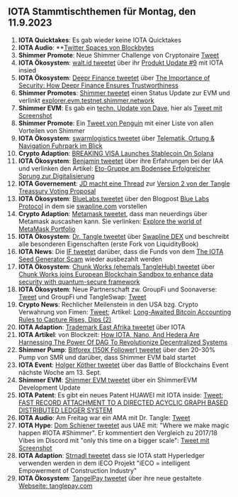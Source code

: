 ## IOTA Stammtischthemen für Montag, den 11.9.2023

1. **IOTA Quicktakes**: Es gab wieder keine IOTA Quicktakes
2. **IOTA Audio**: **[Twitter Spaces von Blockbytes](https://twitter.com/blockbytescom/status/1698727380364276032?s=20)
3. **Shimmer Promote**: Neue Shimmer Challenge von Cryptonaire [Tweet](https://twitter.com/CryptonaireApp/status/1698728066074259463?s=20)
4. **IOTA Ökosystem**: [walt.id tweetet](https://twitter.com/walt_id/status/1698984323180048659?s=20) über ihr [Produkt Update #9](https://walt.id/blog/mu/update-9) mit IOTA insied
5. **IOTA Ökosystem**: [Deepr Finance tweetet](https://twitter.com/DeeprFinance/status/1699052671960023158?s=20) über [The Importance of Security: How Deepr Finance Ensures Trustworthiness](https://medium.com/@Deepr.Finance/the-importance-of-security-how-deepr-finance-ensures-trustworthiness-28858d55de65)
6. **Shimmer Promotes**: [Shimmer tweetet](https://twitter.com/shimmernet/status/1699059819540615564?s=20) einen Status Update zur EVM und verlinkt [explorer.evm.testnet.shimmer.network](https://explorer.evm.testnet.shimmer.network/)
7. **Shimmer EVM**: Es gab ein [techn. Update von Dave](https://discord.com/channels/397872799483428865/800810467928309790/1148557917180669952), hier als [Tweet mit Screenshot](https://twitter.com/Vrom14286662/status/1699086275540603359?s=20)
8. **Shimmer Promote**: Ein [Tweet von Penguin](https://twitter.com/iota_penguin/status/1698991817574728124?s=20) mit einer Liste von allen Vorteilen von Shimmer
9. **IOTA Ökosystem**: [swarmlogistics tweetet](https://twitter.com/SwarmLogistics/status/1698997622495715331?s=20) über [Telematik, Ortung & Navigation Fuhrpark im Blick](https://www.eurotransport.de/who-is-who/software-hardware/telematik-ortung-navigation/)
10. **Crypto Adaption**: [BREAKING VISA Launches Stablecoin On Solana](https://www.eurotransport.de/who-is-who/software-hardware/telematik-ortung-navigation/)
11. **IOTA Ökosystem**: [Benjamin  tweetet](https://twitter.com/BenBoenisch/status/1699105144099512598?s=20) über ihre Erfahrungen bei der IAA und verlinken den Artikel: [Eto-Gruppe am Bodensee Erfolgreicher Sprung zur Digitalisierung](https://www.stuttgarter-nachrichten.de/inhalt.eto-gruppe-am-bodensee-erfolgreicher-sprung-zur-digitalisierung.7a23a7ac-0dc2-48c1-93c4-434d43d23a03.html)
12. **IOTA Governement**: [JD macht eine Thread](https://twitter.com/Deep_Sea_Iotan/status/1699104444304994640zu?s=20) zur [Version 2 von der Tangle Treassury Voting Proposal](https://govern.iota.org/t/tangle-community-treasury-grant-committee-exhibit-v2-phase-i-discussion/1665)
13. **IOTA Ökosystem**: [BlueLabs tweetet](https://twitter.com/BlueLabs_DeFi/status/1699120579645775883?s=20) über den Blogpost [Blue Labs Protocol](https://bluelabs.medium.com/blue-labs-protocols-c03842c0e179) in dem sie [swapline.com](https://swapline.com/home) vorstellen
14. **Crypto Adaption**: [Metamask tweetet](https://twitter.com/MetaMask/status/1699062685550485743?s=20), dass man neuerdings über Metamask auscashen kann. Sie verlinken: [Explore the world of MetaMask Portfolio](https://metamask.io/portfolio/)
15. **IOTA Ökosystem**: [Dr. Tangle tweetet](https://twitter.com/dr_tangle/status/1699520484478509120?s=20) über [Swapline DEX](https://twitter.com/SwaplineDEX) und beschreibt alle besonderen Eigenschaften (erste Fork von LiquidityBook)
16. **IOTA News**: Die [IF tweetet](https://twitter.com/iota/status/1699460579205767282?s=20) darüber, dass die Funds von dem [The IOTA Seed Generator Scam](https://iotaseed.io/) wieder ausbezahlt werden
17. **IOTA Ökosystem**: [Chunk Works (ehemals TangleHub) tweetet](https://twitter.com/Tanglehub_eu/status/1699442942853701751?s=20) über [Chunk Works joins European Blockchain Sandbox to enhance data security with quantum-secure framework](https://chunkworks.net/chunk-works-joins-european-blockchain-sandbox-to-enhance-data-security-with-quantum-secure-framework/)
18. **IOTA Ökosystem**: Neue Partnerschaft zw. GroupFi und Soonaverse: [Tweet](https://twitter.com/groupficom/status/1699609913197244855?s=20) und GroupFi und TangleSwap: [Tweet](https://twitter.com/groupficom/status/1699973860270248316?s=20)
19. **Crypto News**: Rechlicher Meilenstein in den USA bzg. Crypto Verwahrung von Fimen: [Tweet](https://twitter.com/FurkanCCTV/status/1699500127302324616?s=20); Artikel: [Long-Awaited Bitcoin Accounting Rules to Capture Rises, Dips (2)](https://news.bloombergtax.com/financial-accounting/long-awaited-bitcoin-accounting-rules-to-capture-rises-dips)
20. **IOTA Adaption**: [Trademark East Afrika tweetet](https://twitter.com/TradeMarkAfrica/status/1699454948386251107?s=20) über IOTA
21. **IOTA Artikel**: von Blockzeit: [How IOTA, Nano, And Hedera Are Harnessing The Power Of DAG To Revolutionize Decentralized Systems](https://blockzeit.com/how-iota-nano-and-hedera-are-harnessing-the-power-of-dag-to-revolutionize-decentralized-systems/)
22. **Shimmer Pump**: [Bitforex (150K Follower) tweetet](https://twitter.com/bitforexcom/status/1699673659185508414?s=20) über den 20-30% Pump von SMR und darüber, dass Shimmer EVM bald startet
23. **IOTA Event**: [Holger Köther tweetet](https://twitter.com/HolgerKoether/status/1699451116365164795?s=20) über das Battle of Blockchains Event nächste Woche am 13. Sept.
24. **Shimmer EVM**: [Shimmer EVM tweetet](https://twitter.com/shimmernet/status/1699724236447740149?s=20) über ein ShimmerEVM Development Update
25. **IOTA Patent**: Es gibt ein neues Patent HUAWEI mit IOTA inside: [Tweet](https://twitter.com/Wondere12985276/status/1699743766117007652?s=20); [FAST RECORD ATTACHMENT TO A DIRECTED ACYCLIC GRAPH BASED DISTRIBUTED LEDGER SYSTEM](https://worldwide.espacenet.com/patent/search/family/080623535/publication/WO2023155992A1?q=pn%3DWO2023155992A1)
26. **IOTA Audio**: Am Freitag war ein AMA mit Dr. Tangle: [Tweet](https://twitter.com/ShimmerSeaDEX/status/1699747079705276730?s=20)
27. **IOTA Hype**: [Dom Schiener tweetet](https://twitter.com/DomSchiener/status/1699836186288878019?s=20) aus UAE mit: "Where we make magic happen #IOTA #Shimmer". Er kommentiert den Vergleich zu 2017/18 Vibes im Discord mit "only this time on a bigger scale": [Tweet mit Screenshot](https://twitter.com/unseriouscandle/status/1700065036767502403?s=20)
28. **IOTA Adaption**: [Strnadl tweetet](https://twitter.com/archimate/status/1700084507628470296?s=20) dass sie IOTA statt Hyperledger verwenden werden in dem iECO Projekt "iECO = intelligent Empowerment of Construction Industry"
29. **IOTA Ökosystem**: [TangelPay tweetet](https://twitter.com/tanglepaycom/status/1700088521107833012?s=20) über ihre neue gestaltete [Webseite: tanglepay.com](https://tanglepay.com/)


 
